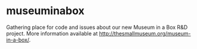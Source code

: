 # museuminabox
Gathering place for code and issues about our new Museum in a Box R&amp;D project. More information available at http://thesmallmuseum.org/museum-in-a-box/.
